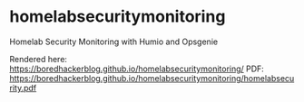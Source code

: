 # homelabsecuritymonitoring
Homelab Security Monitoring with Humio and Opsgenie

Rendered here: https://boredhackerblog.github.io/homelabsecuritymonitoring/
PDF: https://boredhackerblog.github.io/homelabsecuritymonitoring/homelabsecurity.pdf
